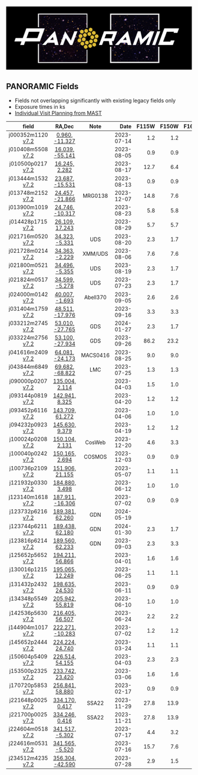 
![Alt text](PanoramicLogo.png?raw=true "PanoramicLogo")

PANORAMIC Fields
----------------

- Fields not overlapping significantly with existing legacy fields only
- Exposure times in ks
- [Individual Visit Planning from MAST](https://www.stsci.edu/cgi-bin/get-visit-status?id=2514&markupFormat=html&observatory=JWST)

| field        | RA,Dec             | Note   | Date       | F115W  | F150W  | F162M  | F182M  | F200W  | F210M  | F277W  | F300M  | F356W  | F410M  | F430M  | F444W  | F460M  |
| :----------: | :----------------: | :----: | ----------:|-------:|-------:|-------:|-------:|-------:|-------:|-------:|-------:|-------:|-------:|-------:|-------:|-------:|
| j000352m1120  [v7.2](https://s3.amazonaws.com/grizli-panoramic/mosaics/v7.2/j000352m1120/index.html) | [   0.960,  -11.327](https://s3.amazonaws.com/grizli-v2/ClusterTiles/Map/panoramic-j000352m1120/index.html?coord=0.960,-11.327) |  | 2023-07-14 |   1.2  |   1.2  |        |        |   1.2  |        |   1.2  |        |   1.2  |        |        |   1.2  |        |
| j010408m5508  [v7.2](https://s3.amazonaws.com/grizli-panoramic/mosaics/v7.2/j010408m5508/index.html) | [  16.039,  -55.141](https://s3.amazonaws.com/grizli-v2/ClusterTiles/Map/panoramic-j010408m5508/index.html?coord=16.039,-55.141) |  | 2023-08-05 |   0.9  |   0.9  |        |        |   0.9  |        |   0.9  |        |   0.9  |        |        |   0.9  |        |
| j010500p0217  [v7.2](https://s3.amazonaws.com/grizli-panoramic/mosaics/v7.2/j010500p0217/index.html) | [  16.245,    2.282](https://s3.amazonaws.com/grizli-v2/ClusterTiles/Map/panoramic-j010500p0217/index.html?coord=16.245,2.282) |  | 2023-08-17 |  12.7  |   6.4  |        |        |   7.6  |        |   7.6  |        |   6.4  |  12.7  |        |        |        |
| j013444m1532  [v7.2](https://s3.amazonaws.com/grizli-panoramic/mosaics/v7.2/j013444m1532/index.html) | [  23.687,  -15.531](https://s3.amazonaws.com/grizli-v2/ClusterTiles/Map/panoramic-j013444m1532/index.html?coord=23.687,-15.531) |  | 2023-08-13 |   0.9  |   0.9  |        |        |   0.9  |        |   0.9  |        |   0.9  |        |        |   0.9  |        |
| j013748m2152  [v7.2](https://s3.amazonaws.com/grizli-panoramic/mosaics/v7.2/j013748m2152/index.html) | [  24.457,  -21.866](https://s3.amazonaws.com/grizli-v2/ClusterTiles/Map/panoramic-j013748m2152/index.html?coord=24.457,-21.866) | MRG0138 | 2023-12-07 |  14.8  |   7.6  |        |        |   7.2  |        |   7.2  |        |   7.2  |   7.6  |        |   7.6  |        |
| j013900m1019  [v7.2](https://s3.amazonaws.com/grizli-panoramic/mosaics/v7.2/j013900m1019/index.html) | [  24.746,  -10.317](https://s3.amazonaws.com/grizli-v2/ClusterTiles/Map/panoramic-j013900m1019/index.html?coord=24.746,-10.317) |  | 2023-08-23 |   5.8  |   5.8  |        |        |   5.8  |        |   5.8  |        |   5.8  |        |        |   5.8  |        |
| j014428p1715  [v7.2](https://s3.amazonaws.com/grizli-panoramic/mosaics/v7.2/j014428p1715/index.html) | [  26.109,   17.243](https://s3.amazonaws.com/grizli-v2/ClusterTiles/Map/panoramic-j014428p1715/index.html?coord=26.109,17.243) |  | 2023-08-29 |   5.7  |   5.7  |        |        |   5.7  |        |   5.7  |        |   5.7  |        |        |   5.7  |        |
| j021716m0520  [v7.2](https://s3.amazonaws.com/grizli-panoramic/mosaics/v7.2/j021716m0520/index.html) | [  34.323,   -5.331](https://s3.amazonaws.com/grizli-v2/ClusterTiles/Map/panoramic-j021716m0520/index.html?coord=34.323,-5.331) | UDS | 2023-08-20 |   2.3  |   1.7  |        |        |   1.5  |        |   1.5  |        |   1.7  |        |        |   2.3  |        |
| j021728m0214  [v7.2](https://s3.amazonaws.com/grizli-panoramic/mosaics/v7.2/j021728m0214/index.html) | [  34.363,   -2.229](https://s3.amazonaws.com/grizli-v2/ClusterTiles/Map/panoramic-j021728m0214/index.html?coord=34.363,-2.229) | XMM/UDS | 2023-08-06 |   7.6  |   7.6  |        |        |   3.8  |        |   3.8  |        |   7.6  |        |        |   7.6  |        |
| j021800m0521  [v7.2](https://s3.amazonaws.com/grizli-panoramic/mosaics/v7.2/j021800m0521/index.html) | [  34.496,   -5.355](https://s3.amazonaws.com/grizli-v2/ClusterTiles/Map/panoramic-j021800m0521/index.html?coord=34.496,-5.355) | UDS | 2023-08-19 |   2.3  |   1.7  |        |        |   1.5  |        |   1.5  |        |   1.7  |        |        |   2.3  |        |
| j021824m0517  [v7.2](https://s3.amazonaws.com/grizli-panoramic/mosaics/v7.2/j021824m0517/index.html) | [  34.599,   -5.278](https://s3.amazonaws.com/grizli-v2/ClusterTiles/Map/uds/index.html?coord=34.599,-5.278) | UDS | 2023-07-23 |   2.3  |   1.7  |        |        |   1.5  |        |   1.5  |        |   1.7  |        |        |   2.3  |        |
| j024000m0142  [v7.2](https://s3.amazonaws.com/grizli-panoramic/mosaics/v7.2/j024000m0142/index.html) | [  40.007,   -1.693](https://s3.amazonaws.com/grizli-v2/ClusterTiles/Map/panoramic-j024000m0142/index.html?coord=40.007,-1.693) | Abell370 | 2023-09-05 |   2.6  |   2.6  |        |        |   2.6  |        |   2.6  |        |   2.6  |        |        |   2.6  |        |
| j031404m1759  [v7.2](https://s3.amazonaws.com/grizli-panoramic/mosaics/v7.2/j031404m1759/index.html) | [  48.511,  -17.976](https://s3.amazonaws.com/grizli-v2/ClusterTiles/Map/panoramic-j031404m1759/index.html?coord=48.511,-17.976) |  | 2023-09-16 |   3.3  |   3.3  |        |        |   3.3  |        |   3.3  |        |   3.3  |        |        |   3.3  |        |
| j033212m2745  [v7.2](https://s3.amazonaws.com/grizli-panoramic/mosaics/v7.2/j033212m2745/index.html) | [  53.010,  -27.765](https://s3.amazonaws.com/grizli-v2/ClusterTiles/Map/gds/jwst.html?coord=53.010,-27.765) | GDS | 2024-01-27 |   2.3  |   1.7  |        |        |   1.5  |        |   1.5  |        |   1.7  |        |        |   2.3  |        |
| j033224m2756  [v7.2](https://s3.amazonaws.com/grizli-panoramic/mosaics/v7.2/j033224m2756/index.html) | [  53.100,  -27.934](https://s3.amazonaws.com/grizli-v2/ClusterTiles/Map/gds/jwst.html?coord=53.100,-27.934) | GDS | 2023-09-26 |  86.2  |  23.2  |        |        |  11.7  |        |  22.7  |        |  23.2  |  44.0  |        |  31.3  |        |
| j041616m2409  [v7.2](https://s3.amazonaws.com/grizli-panoramic/mosaics/v7.2/j041616m2409/index.html) | [  64.081,  -24.173](https://s3.amazonaws.com/grizli-v2/ClusterTiles/Map/panoramic-j041616m2409/index.html?coord=64.081,-24.173) | MACS0416 | 2023-08-25 |   9.0  |   9.0  |        |        |   9.0  |        |   9.0  |        |   9.0  |        |        |   9.0  |        |
| j043844m6849  [v7.2](https://s3.amazonaws.com/grizli-panoramic/mosaics/v7.2/j043844m6849/index.html) | [  69.682,  -68.822](https://s3.amazonaws.com/grizli-v2/ClusterTiles/Map/panoramic-j043844m6849/index.html?coord=69.682,-68.822) | LMC | 2023-07-25 |   1.3  |   1.3  |        |        |   1.3  |        |   1.3  |        |   1.3  |        |        |   1.3  |        |
| j090000p0207  [v7.2](https://s3.amazonaws.com/grizli-panoramic/mosaics/v7.2/j090000p0207/index.html) | [ 135.004,    2.114](https://s3.amazonaws.com/grizli-v2/ClusterTiles/Map/panoramic-j090000p0207/index.html?coord=135.004,2.114) |  | 2023-04-03 |   1.5  |   1.0  |        |        |        |        |        |        |   1.0  |        |        |   1.5  |        |
| j093144p0819  [v7.2](https://s3.amazonaws.com/grizli-panoramic/mosaics/v7.2/j093144p0819/index.html) | [ 142.941,    8.325](https://s3.amazonaws.com/grizli-v2/ClusterTiles/Map/panoramic-j093144p0819/index.html?coord=142.941,8.325) |  | 2023-04-20 |   1.2  |   1.2  |        |        |   1.2  |        |   1.2  |        |   1.2  |        |        |   1.2  |        |
| j093452p6116  [v7.2](https://s3.amazonaws.com/grizli-panoramic/mosaics/v7.2/j093452p6116/index.html) | [ 143.709,   61.272](https://s3.amazonaws.com/grizli-v2/ClusterTiles/Map/panoramic-j093452p6116/index.html?coord=143.709,61.272) |  | 2023-04-06 |   1.0  |   1.0  |        |        |        |        |   1.0  |        |   1.0  |        |        |        |        |
| j094232p0923  [v7.2](https://s3.amazonaws.com/grizli-panoramic/mosaics/v7.2/j094232p0923/index.html) | [ 145.630,    9.379](https://s3.amazonaws.com/grizli-v2/ClusterTiles/Map/panoramic-j094232p0923/index.html?coord=145.630,9.379) |  | 2023-04-19 |   1.2  |   1.2  |        |        |   1.2  |        |   1.2  |        |   1.2  |        |        |   1.2  |        |
| j100024p0208  [v7.2](https://s3.amazonaws.com/grizli-panoramic/mosaics/v7.2/j100024p0208/index.html) | [ 150.104,    2.131](https://s3.amazonaws.com/grizli-v2/ClusterTiles/Map/cos/index.html?coord=150.104,2.131) | CosWeb | 2023-12-20 |   4.6  |   3.3  |        |        |   3.1  |        |   3.1  |        |   3.3  |        |        |   4.6  |        |
| j100040p0242  [v7.2](https://s3.amazonaws.com/grizli-panoramic/mosaics/v7.2/j100040p0242/index.html) | [ 150.165,    2.694](https://s3.amazonaws.com/grizli-v2/ClusterTiles/Map/cos/index.html?coords=150.1666670,2.7000000) | COSMOS | 2023-12-03 |   0.9  |   0.9  |        |        |   0.9  |        |   0.9  |        |   0.9  |        |        |   0.9  |        |
| j100736p2109  [v7.2](https://s3.amazonaws.com/grizli-panoramic/mosaics/v7.2/j100736p2109/index.html) | [ 151.906,   21.155](https://s3.amazonaws.com/grizli-v2/ClusterTiles/Map/panoramic-j100736p2109/index.html?coord=151.906,21.155) |  | 2023-05-07 |   1.1  |   1.1  |        |        |   1.1  |        |   1.1  |        |   1.1  |        |        |   1.1  |        |
| j121932p0330  [v7.2](https://s3.amazonaws.com/grizli-panoramic/mosaics/v7.2/j121932p0330/index.html) | [ 184.880,    3.498](https://s3.amazonaws.com/grizli-v2/ClusterTiles/Map/panoramic-j121932p0330/index.html?coord=184.880,3.498) |  | 2023-06-12 |   1.0  |   1.0  |        |        |   1.0  |        |   1.0  |        |   1.0  |        |        |   1.0  |        |
| j123140m1618  [v7.2](https://s3.amazonaws.com/grizli-panoramic/mosaics/v7.2/j123140m1618/index.html) | [ 187.911,  -16.306](https://s3.amazonaws.com/grizli-v2/ClusterTiles/Map/panoramic-j123140m1618/index.html?coord=187.911,-16.306) |  | 2023-07-02 |   0.9  |   0.9  |        |        |   0.9  |        |   0.9  |        |   0.9  |        |        |   0.9  |        |
| j123732p6216  [v7.2](https://s3.amazonaws.com/grizli-panoramic/mosaics/v7.2/j123732p6216/index.html) | [ 189.381,   62.260](https://s3.amazonaws.com/grizli-v2/ClusterTiles/Map/gdn/jwst.html?coord=189.3994832,62.2906066) | GDN | 2024-05-19 |        |        |   5.7  |   5.7  |        |   5.7  |        |   5.7  |        |        |   5.7  |        |   5.7  |
| j123744p6211  [v7.2](https://s3.amazonaws.com/grizli-panoramic/mosaics/v7.2/j123744p6211/index.html) | [ 189.438,   62.180](https://s3.amazonaws.com/grizli-v2/ClusterTiles/Map/gdn/jwst.html?coord=189.3994832,62.2906066) | GDN | 2024-01-30 |   2.3  |   1.7  |        |        |   1.5  |        |   1.5  |        |   1.7  |        |        |   2.3  |        |
| j123816p6214  [v7.2](https://s3.amazonaws.com/grizli-panoramic/mosaics/v7.2/j123816p6214/index.html) | [ 189.560,   62.233](https://s3.amazonaws.com/grizli-v2/ClusterTiles/Map/gdn/jwst.html?coord=189.3994832,62.2906066) | GDN | 2023-09-03 |   2.3  |   3.3  |        |        |   1.5  |        |   1.5  |        |   3.3  |        |        |   2.3  |        |
| j125652p5652  [v7.2](https://s3.amazonaws.com/grizli-panoramic/mosaics/v7.2/j125652p5652/index.html) | [ 194.211,   56.866](https://s3.amazonaws.com/grizli-v2/ClusterTiles/Map/panoramic-j125652p5652/index.html?coord=194.211,56.866) |  | 2023-04-01 |   1.6  |   1.6  |        |        |   1.6  |        |   1.6  |        |   1.6  |        |        |   1.6  |        |
| j130016p1215  [v7.2](https://s3.amazonaws.com/grizli-panoramic/mosaics/v7.2/j130016p1215/index.html) | [ 195.065,   12.249](https://s3.amazonaws.com/grizli-v2/ClusterTiles/Map/panoramic-j130016p1215/index.html?coord=195.065,12.249) |  | 2023-06-25 |   1.1  |   1.1  |        |        |   1.1  |        |   1.1  |        |   1.1  |        |        |   1.1  |        |
| j131432p2432  [v7.2](https://s3.amazonaws.com/grizli-panoramic/mosaics/v7.2/j131432p2432/index.html) | [ 198.635,   24.530](https://s3.amazonaws.com/grizli-v2/ClusterTiles/Map/panoramic-j131432p2432/index.html?coord=198.635,24.530) |  | 2023-06-11 |   0.9  |   0.9  |        |        |   0.9  |        |   0.9  |        |   0.9  |        |        |   0.9  |        |
| j134348p5549  [v7.2](https://s3.amazonaws.com/grizli-panoramic/mosaics/v7.2/j134348p5549/index.html) | [ 205.942,   55.819](https://s3.amazonaws.com/grizli-v2/ClusterTiles/Map/panoramic-j134348p5549/index.html?coord=205.942,55.819) |  | 2023-06-10 |   1.0  |   1.0  |        |        |   1.0  |        |   1.0  |        |   1.0  |        |        |   1.0  |        |
| j142536p5630  [v7.2](https://s3.amazonaws.com/grizli-panoramic/mosaics/v7.2/j142536p5630/index.html) | [ 216.405,   56.507](https://s3.amazonaws.com/grizli-v2/ClusterTiles/Map/panoramic-j142536p5630/index.html?coord=216.405,56.507) |  | 2023-06-24 |   2.2  |   2.2  |        |        |   2.2  |        |   2.2  |        |   2.2  |        |        |   2.2  |        |
| j144904m1017  [v7.2](https://s3.amazonaws.com/grizli-panoramic/mosaics/v7.2/j144904m1017/index.html) | [ 222.271,  -10.283](https://s3.amazonaws.com/grizli-v2/ClusterTiles/Map/panoramic-j144904m1017/index.html?coord=222.271,-10.283) |  | 2023-07-02 |   1.2  |   1.2  |        |        |   1.2  |        |   1.2  |        |   1.2  |        |        |   1.2  |        |
| j145652p2444  [v7.2](https://s3.amazonaws.com/grizli-panoramic/mosaics/v7.2/j145652p2444/index.html) | [ 224.224,   24.740](https://s3.amazonaws.com/grizli-v2/ClusterTiles/Map/panoramic-j145652p2444/index.html?coord=224.224,24.740) |  | 2023-03-24 |   1.1  |   1.1  |        |        |        |        |   1.1  |        |   1.1  |        |        |        |        |
| j150604p5409  [v7.2](https://s3.amazonaws.com/grizli-panoramic/mosaics/v7.2/j150604p5409/index.html) | [ 226.514,   54.155](https://s3.amazonaws.com/grizli-v2/ClusterTiles/Map/panoramic-j150604p5409/index.html?coord=226.514,54.155) |  | 2023-04-03 |   2.3  |   2.3  |        |        |        |        |   2.3  |        |   2.3  |        |        |        |        |
| j153500p2325  [v7.2](https://s3.amazonaws.com/grizli-panoramic/mosaics/v7.2/j153500p2325/index.html) | [ 233.742,   23.420](https://s3.amazonaws.com/grizli-v2/ClusterTiles/Map/panoramic-j153500p2325/index.html?coord=233.742,23.420) |  | 2023-03-06 |   1.6  |   1.6  |        |        |   1.6  |        |   1.6  |        |   1.6  |        |        |   1.6  |        |
| j170720p5853  [v7.2](https://s3.amazonaws.com/grizli-panoramic/mosaics/v7.2/j170720p5853/index.html) | [ 256.841,   58.880](https://s3.amazonaws.com/grizli-v2/ClusterTiles/Map/panoramic-j170720p5853/index.html?coord=256.841,58.880) |  | 2023-02-17 |   0.9  |   0.9  |        |        |   0.9  |        |   0.9  |        |   0.9  |        |        |   0.9  |        |
| j221648p0025  [v7.2](https://s3.amazonaws.com/grizli-panoramic/mosaics/v7.2/j221648p0025/index.html) | [ 334.170,    0.417](https://s3.amazonaws.com/grizli-v2/ClusterTiles/Map/panoramic-j221648p0025/index.html?coord=334.170,0.417) | SSA22 | 2023-11-29 |  27.8  |  13.9  |        |        |  13.9  |        |  13.9  |        |  13.9  |  13.9  |        |  13.9  |        |
| j221700p0025  [v7.2](https://s3.amazonaws.com/grizli-panoramic/mosaics/v7.2/j221700p0025/index.html) | [ 334.246,    0.416](https://s3.amazonaws.com/grizli-v2/ClusterTiles/Map/panoramic-j221700p0025/index.html?coord=334.246,0.416) | SSA22 | 2023-11-21 |  27.8  |  13.9  |        |        |  13.9  |        |  13.9  |        |  13.9  |  13.9  |        |  13.9  |        |
| j224604m0518  [v7.2](https://s3.amazonaws.com/grizli-panoramic/mosaics/v7.2/j224604m0518/index.html) | [ 341.517,   -5.302](https://s3.amazonaws.com/grizli-v2/ClusterTiles/Map/panoramic-j224612m0527/index.html?coord=341.517,-5.302) |  | 2023-07-17 |   4.4  |   3.2  |        |        |   2.1  |        |   2.1  |        |   3.2  |        |        |   4.4  |        |
| j224616m0531  [v7.2](https://s3.amazonaws.com/grizli-panoramic/mosaics/v7.2/j224616m0531/index.html) | [ 341.565,   -5.520](https://s3.amazonaws.com/grizli-v2/ClusterTiles/Map/panoramic-j224612m0527/index.html?coord=341.565,-5.520) |  | 2023-07-16 |  15.7  |   7.6  |        |        |   9.4  |        |   9.4  |        |   7.6  |   6.3  |        |   9.4  |        |
| j234512m4235  [v7.2](https://s3.amazonaws.com/grizli-panoramic/mosaics/v7.2/j234512m4235/index.html) | [ 356.304,  -42.590](https://s3.amazonaws.com/grizli-v2/ClusterTiles/Map/panoramic-j234512m4235/index.html?coord=356.304,-42.590) |  | 2023-07-28 |   2.9  |   1.5  |        |        |   0.9  |        |   0.9  |        |   1.5  |   1.5  |        |   1.5  |        |
